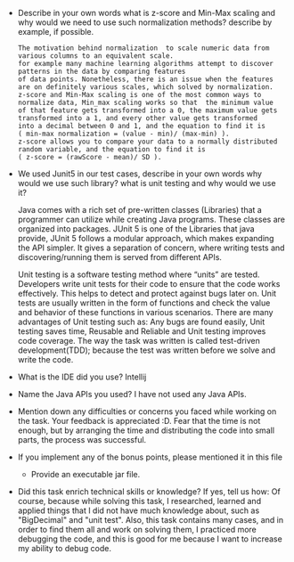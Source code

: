 - Describe in your own words what is z-score and Min-Max scaling and why would we need to use such normalization methods? describe by example, if possible.
      
      The motivation behind normalization  to scale numeric data from various columns to an equivalent scale.
      for example many machine learning algorithms attempt to discover patterns in the data by comparing features 
      of data points. Nonetheless, there is an issue when the features are on definitely various scales, which solved by normalization.
      z-score and Min-Max scaling is one of the most common ways to normalize data, Min_max scaling works so that  the minimum value 
      of that feature gets transformed into a 0, the maximum value gets transformed into a 1, and every other value gets transformed 
      into a decimal between 0 and 1, and the equation to find it is 
      ( min-max normalization = (value - min)/ (max-min) ).
      z-score allows you to compare your data to a normally distributed random variable, and the equation to find it is 
      ( z-score = (rawScore - mean)/ SD ).

- We used Junit5 in our test cases, describe in your own words why would we use such library? 
what is unit testing and why would we use it?
  
  Java comes with a rich set of pre-written classes (Libraries) that a programmer can utilize while creating Java programs.
  These classes are organized into packages.
  JUnit 5  is one of the Libraries that java provide, JUnit 5 follows a modular approach, which makes expanding the API simpler. 
  It gives a separation of concern, where writing tests and discovering/running them is served from different APIs.

  Unit testing is a software testing method where “units” are tested. Developers write unit tests for their code to ensure
  that the code works effectively. This helps to detect and protect against bugs later on. Unit tests are usually written in 
  the form of functions and check the value and behavior of these functions in various scenarios.
  There are many advantages of Unit testing such as: Any bugs are found easily, Unit testing saves time,  Reusable and Reliable and 
  Unit testing improves code coverage.
  The way the task was written is called test-driven development(TDD); because the test was written before we solve and write the code.
  
  
  
  

- What is the IDE did you use?
  Intellij

- Name the Java APIs you used?
  I have not used any Java APIs.

- Mention down any difficulties or concerns you faced while working on the task. Your feedback is appreciated :D.
  Fear that the time is not enough, but by arranging the time and distributing the code into small parts,
  the process was successful.

- If you implement any of the bonus points, please mentioned it in this file
   - Provide an executable jar file.
  
- Did this task enrich technical skills or knowledge? If yes, tell us how:
      Of course, because while solving this task, I researched, learned and applied things that I did not have much knowledge about,
      such as "BigDecimal" and "unit test".
      Also, this task contains many cases, and in order to find them all and work on solving them, I practiced more debugging the 
      code, and this is good for me because I want to increase my ability to debug code.
